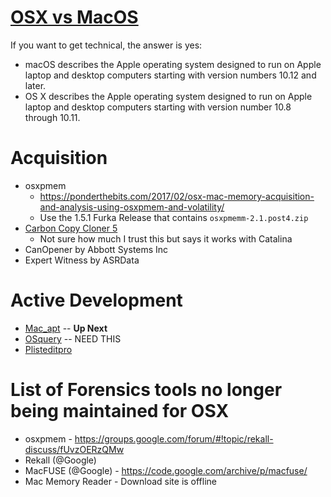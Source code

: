 # [OSX vs MacOS](https://www.quora.com/Are-there-differences-between-macOS-and-OS-X)
If you want to get technical, the answer is yes:

* macOS describes the Apple operating system designed to run on Apple laptop and desktop computers starting with version numbers 10.12 and later.
* OS X describes the Apple operating system designed to run on Apple laptop and desktop computers starting with version number 10.8 through 10.11.

# Acquisition

* osxpmem
	* https://ponderthebits.com/2017/02/osx-mac-memory-acquisition-and-analysis-using-osxpmem-and-volatility/
	* Use the 1.5.1 Furka Release that contains `osxpmemm-2.1.post4.zip`
* [Carbon Copy Cloner 5](https://bombich.com/)
	* Not sure how much I trust this but says it works with Catalina
* CanOpener by Abbott Systems Inc
* Expert Witness by ASRData

# Active Development

* [Mac_apt](https://github.com/ydkhatri/mac_apt) -- **Up Next**
* [OSquery](https://github.com/osquery/osquery) -- NEED THIS
* [Plisteditpro](https://www.fatcatsoftware.com/plisteditpro/)

# List of Forensics tools no longer being maintained for OSX

* osxpmem - https://groups.google.com/forum/#!topic/rekall-discuss/fUvzOERzQMw
* Rekall (@Google)  
* MacFUSE (@Google) - https://code.google.com/archive/p/macfuse/
* Mac Memory Reader - Download site is offline

